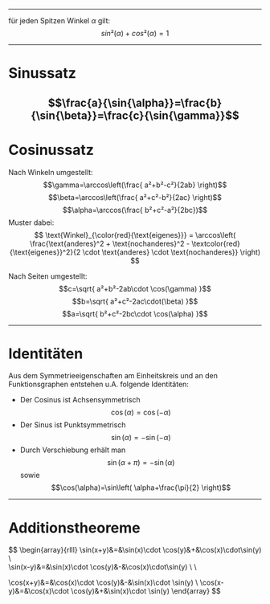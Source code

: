 
---
für jeden Spitzen Winkel $\alpha$ gilt:
$$sin²(\alpha)+cos²(\alpha)=1$$

---
# Sinussatz
$$\frac{a}{\sin{\alpha}}=\frac{b}{\sin{\beta}}=\frac{c}{\sin{\gamma}}$$
---
# Cosinussatz

Nach Winkeln umgestellt:
$$\gamma=\arccos\left(\frac{ a²+b²-c²}{2ab} \right)$$
$$\beta=\arccos\left(\frac{ a²+c²-b²}{2ac} \right)$$
$$\alpha=\arccos(\frac{ b²+c²-a²}{2bc})$$
Muster dabei:
$$
\text{Winkel}_{\color{red}{\text{eigenes}}} = \arccos\left( \frac{\text{anderes}^2 + \text{nochanderes}^2 - \textcolor{red}{\text{eigenes}}^2}{2 \cdot \text{anderes} \cdot \text{nochanderes}} \right)
$$

Nach Seiten umgestellt:
$$c=\sqrt{ a²+b²-2ab\cdot \cos(\gamma) }$$
$$b=\sqrt{ a²+c²-2ac\cdot(\beta) }$$
$$a=\sqrt{ b²+c²-2bc\cdot \cos(\alpha) }$$



---
# Identitäten

Aus dem Symmetrieeigenschaften am Einheitskreis und an den Funktionsgraphen entstehen u.A. folgende Identitäten:

- Der Cosinus ist Achsensymmetrisch $$
\cos(\alpha)=\cos(-\alpha)
$$
- Der Sinus ist Punktsymmetrisch $$
\sin(\alpha)=-\sin(-\alpha)
$$
- Durch Verschiebung erhält man$$\sin(\alpha+\pi)=-\sin(\alpha)$$
  sowie
  $$\cos(\alpha)=\sin\left( \alpha+\frac{\pi}{2} \right)$$
---
# Additionstheoreme
$$
\begin{array}{rlll}
\sin(x+y)&=&\sin(x)\cdot \cos(y)&+&\cos(x)\cdot\sin(y) \\  
\sin(x-y)&=&\sin(x)\cdot \cos(y)&-&\cos(x)\cdot\sin(y) \\ \\

\cos(x+y)&=&\cos(x)\cdot \cos(y)&-&\sin(x)\cdot \sin(y) \\
\cos(x-y)&=&\cos(x)\cdot \cos(y)&+&\sin(x)\cdot \sin(y)
\end{array}
$$
